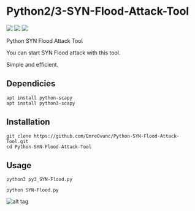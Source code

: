 # Python2/3-SYN-Flood-Attack-Tool

[![](https://img.shields.io/github/issues/EmreOvunc/Python-SYN-Flood-Attack-Tool)](https://github.com/EmreOvunc/Python-SYN-Flood-Attack-Tool/issues)
[![](https://img.shields.io/github/stars/EmreOvunc/Python-SYN-Flood-Attack-Tool)](https://github.com/EmreOvunc/Python-SYN-Flood-Attack-Tool/stargazers)
[![](https://img.shields.io/github/forks/EmreOvunc/Python-SYN-Flood-Attack-Tool)](https://github.com/EmreOvunc/Python-SYN-Flood-Attack-Tool/network/members)

Python SYN Flood Attack Tool

You can start SYN Flood attack with this tool.

Simple and efficient.

## Dependicies
```
apt install python-scapy
apt install python3-scapy
```

## Installation

```
git clone https://github.com/EmreOvunc/Python-SYN-Flood-Attack-Tool.git
cd Python-SYN-Flood-Attack-Tool
```

## Usage

```
python3 py3_SYN-Flood.py
```

```
python SYN-Flood.py
```


![alt tag](https://emreovunc.com/projects/Syn_Flood.png)
